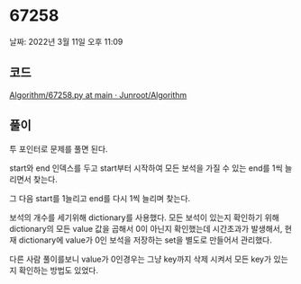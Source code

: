 # 67258

날짜: 2022년 3월 11일 오후 11:09

## 코드

[Algorithm/67258.py at main · Junroot/Algorithm](https://github.com/Junroot/Algorithm/blob/main/programmers/67258.py)

## 풀이

투 포인터로 문제를 풀면 된다.

start와 end 인덱스를 두고 start부터 시작하여 모든 보석을 가질 수 있는 end를 1씩 늘리면서 찾는다.

그 다음 start를 1늘리고 end를 다시 1씩 늘리며 찾는다.

보석의 개수를 세기위해 dictionary를 사용했다. 모든 보석이 있는지 확인하기 위해 dictionary의 모든 value 값을 곱해서 0이 아닌지 확인했는데 시간초과가 발생해서, 현재 dictionary에 value가 0인 보석을 저장하는 set을 별도로 만들어서 관리했다.

다른 사람 풀이를보니 value가 0인경우는 그냥 key까지 삭제 시켜서 모든 key가 있는지 확인하는 방법도 있었다.